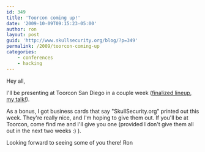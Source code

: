 ```yaml
---
id: 349
title: 'Toorcon coming up!'
date: '2009-10-09T09:15:23-05:00'
author: ron
layout: post
guid: 'http://www.skullsecurity.org/blog/?p=349'
permalink: /2009/toorcon-coming-up
categories:
    - conferences
    - hacking
---
```


Hey all,

I'll be presenting at Toorcon San Diego in a couple week (<a href='http://sandiego.toorcon.org/index.php?option=com_content&task=section&id=3&Itemid=9'>finalized lineup</a>, <a href='http://sandiego.toorcon.org/index.php?option=com_content&task=view&id=24&Itemid=9'>my talk!</a>). 
<!--more-->
As a bonus, I got business cards that say "SkullSecurity.org" printed out this week. They're really nice, and I'm hoping to give them out. If you'll be at Toorcon, come find me and I'll give you one (provided I don't give them all out in the next two weeks :) ). 

Looking forward to seeing some of you there! 
Ron
